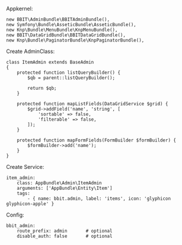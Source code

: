 

Appkernel:

    new BBIT\AdminBundle\BBITAdminBundle(),
    new Symfony\Bundle\AsseticBundle\AsseticBundle(),
    new Knp\Bundle\MenuBundle\KnpMenuBundle(),
    new BBIT\DataGridBundle\BBITDataGridBundle(),
    new Knp\Bundle\PaginatorBundle\KnpPaginatorBundle(),

    
Create AdminClass:

    class ItemAdmin extends BaseAdmin
    {
        protected function listQueryBuilder() {
            $qb = parent::listQueryBuilder();
            
            return $qb;
        }
    
        protected function mapListFields(DataGridService $grid) {
            $grid->addField('name', 'string', [
                'sortable' => false,
                'filterable' => false,
            ]);
        }
    
        protected function mapFormFields(FormBuilder $formBuilder) {
            $formBuilder->add('name');
        }
    }

    
    
Create Service:

    item_admin:
        class: AppBundle\Admin\ItemAdmin
        arguments: ['AppBundle\Entity\Item']
        tags:
            - { name: bbit.admin, label: 'items', icon: 'glyphicon glyphicon-apple' }
            
            
Config:

    bbit_admin:
        route_prefix: admin       # optional
        disable_auth: false       # optional